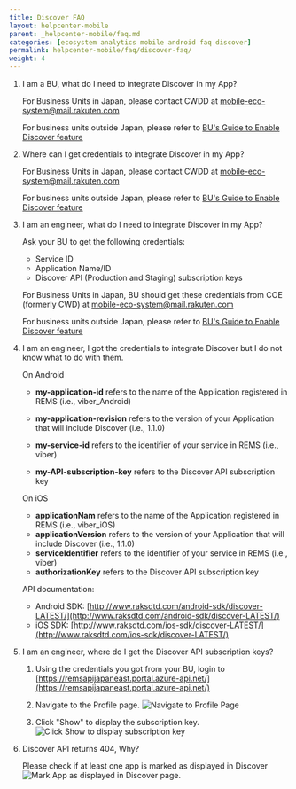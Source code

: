 ```yaml
---
title: Discover FAQ
layout: helpcenter-mobile
parent: _helpcenter-mobile/faq.md
categories: [ecosystem analytics mobile android faq discover]
permalink: helpcenter-mobile/faq/discover-faq/
weight: 4
---
```


1. I am a BU, what do I need to integrate Discover in my App?

    For Business Units in Japan, please contact CWDD at [mobile-eco-system@mail.rakuten.com](mailto:mobile-eco-system@mail.rakuten.com) 
    
    For business units outside Japan, please refer to [BU's Guide to Enable Discover feature](../../02_features/07_configure_discover_bu)

2. Where can I get credentials to integrate Discover in my App?

    For Business Units in Japan, please contact CWDD at [mobile-eco-system@mail.rakuten.com](mailto:mobile-eco-system@mail.rakuten.com) 
    
    For business units outside Japan, please refer to [BU's Guide to Enable Discover feature](../../02_features/07_configure_discover_bu)

3. I am an engineer, what do I need to integrate Discover in my App?

    Ask your BU to get the following credentials: 
    * Service ID
    * Application Name/ID
    * Discover API (Production and Staging) subscription keys 
    
    For Business Units in Japan, BU should get these credentials from COE (formerly CWD) at [mobile-eco-system@mail.rakuten.com](mailto:mobile-eco-system@mail.rakuten.com) 
    
    For business units outside Japan, please refer to  [BU's Guide to Enable Discover feature](../../02_features/07_configure_discover_bu)

4. I am an engineer, I got the credentials to integrate Discover but I do not know what to do with them.

    On Android

    * **my-application-id** refers to the name of the Application registered in REMS (i.e., viber_Android) 
    
    * **my-application-revision** refers to the version of your Application that will include Discover (i.e., 1.1.0) 
    
    * **my-service-id** refers to the identifier of your service in REMS (i.e., viber) 
    
    * **my-API-subscription-key** refers to the Discover API subscription key

    On iOS

    * **applicationNam** refers to the name of the Application registered in REMS (i.e., viber_iOS) 
    * **applicationVersion** refers to the version of your Application that will include Discover (i.e., 1.1.0) 
    * **serviceIdentifier** refers to the identifier of your service in REMS (i.e., viber) 
    * **authorizationKey** refers to the Discover API subscription key

    API documentation:

    * Android SDK: [http://www.raksdtd.com/android-sdk/discover-LATEST/](http://www.raksdtd.com/android-sdk/discover-LATEST/) 
    * iOS SDK: [http://www.raksdtd.com/ios-sdk/discover-LATEST/](http://www.raksdtd.com/ios-sdk/discover-LATEST/)

5. I am an engineer, where do I get the Discover API subscription keys?

    1. Using the credentials you got from your BU, login to [https://remsapijapaneast.portal.azure-api.net/](https://remsapijapaneast.portal.azure-api.net/)

    2. Navigate to the Profile page. ![Navigate to Profile Page](../images/img_click_show_to_display.png)
    
    3. Click "Show" to display the subscription key. ![Click Show to display subscription key](../images/img_click_show_subscription_key.png)

6. Discover API returns 404, Why?

    Please check if at least one app is marked as displayed in Discover ![Mark App as displayed in Discover page](../images/img_discover_404.png).